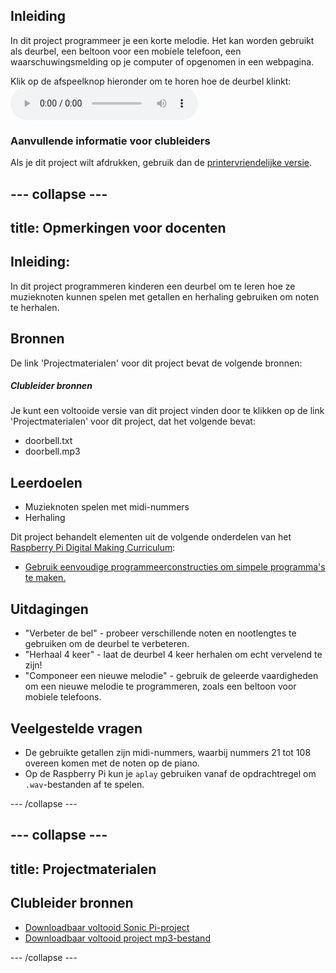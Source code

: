 ## Inleiding

In dit project programmeer je een korte melodie. Het kan worden gebruikt als deurbel, een beltoon voor een mobiele telefoon, een waarschuwingsmelding op je computer of opgenomen in een webpagina.

<div id="audio-preview" class="pdf-hidden">
Klik op de afspeelknop hieronder om te horen hoe de deurbel klinkt: 
<audio controls preload> 
  <source src="resources/doorbell.mp3" type="audio/mpeg"> 
Je browser ondersteunt het element <code>audio</code> niet. 
</audio>
</div>

### Aanvullende informatie voor clubleiders

Als je dit project wilt afdrukken, gebruik dan de [printervriendelijke versie](https://projects.raspberrypi.org/nl-NL/projects/compose-tune/print).

--- collapse ---
---
title: Opmerkingen voor docenten
---

## Inleiding:

In dit project programmeren kinderen een deurbel om te leren hoe ze muzieknoten kunnen spelen met getallen en herhaling gebruiken om noten te herhalen.

## Bronnen

De link 'Projectmaterialen' voor dit project bevat de volgende bronnen:

##### Clubleider bronnen

Je kunt een voltooide versie van dit project vinden door te klikken op de link 'Projectmaterialen' voor dit project, dat het volgende bevat:

* doorbell.txt
* doorbell.mp3

## Leerdoelen

* Muzieknoten spelen met midi-nummers
* Herhaling

Dit project behandelt elementen uit de volgende onderdelen van het [Raspberry Pi Digital Making Curriculum](https://rpf.io/curriculum):

* [Gebruik eenvoudige programmeerconstructies om simpele programma's te maken.](https://www.raspberrypi.org/curriculum/programming/creator)

## Uitdagingen

* "Verbeter de bel" - probeer verschillende noten en nootlengtes te gebruiken om de deurbel te verbeteren.
* "Herhaal 4 keer" - laat de deurbel 4 keer herhalen om echt vervelend te zijn!
* "Componeer een nieuwe melodie" - gebruik de geleerde vaardigheden om een nieuwe melodie te programmeren, zoals een beltoon voor mobiele telefoons.

## Veelgestelde vragen

* De gebruikte getallen zijn midi-nummers, waarbij nummers 21 tot 108 overeen komen met de noten op de piano.
* Op de Raspberry Pi kun je `aplay` gebruiken vanaf de opdrachtregel om `.wav`-bestanden af te spelen.

--- /collapse ---

--- collapse ---
---
title: Projectmaterialen
---

## Clubleider bronnen

* [Downloadbaar voltooid Sonic Pi-project](resources/doorbell.txt)
* [Downloadbaar voltooid project mp3-bestand](resources/doorbell.mp3)

--- /collapse ---